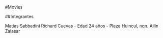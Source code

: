 #Movies

##Integrantes

Matias Sabbadini
Richard Cuevas - Edad 24 años - Plaza Huincul, nqn.
Ailin Zalasar